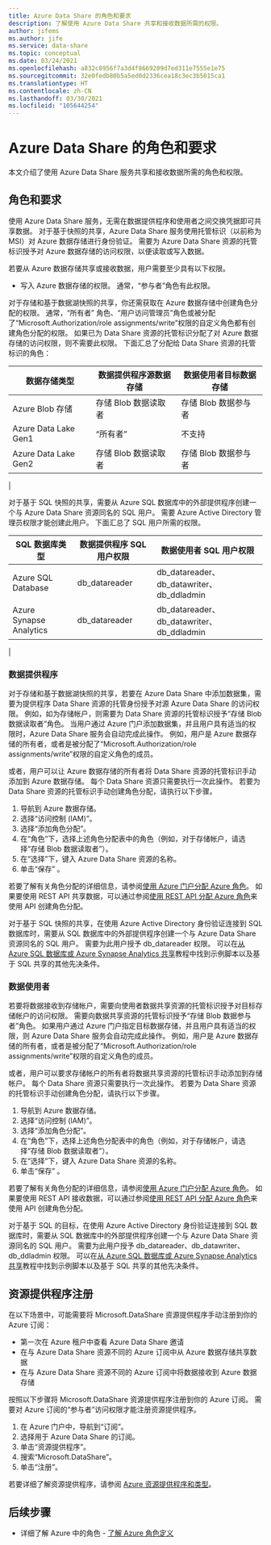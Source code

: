 ```yaml
---
title: Azure Data Share 的角色和要求
description: 了解使用 Azure Data Share 共享和接收数据所需的权限。
author: jifems
ms.author: jife
ms.service: data-share
ms.topic: conceptual
ms.date: 03/24/2021
ms.openlocfilehash: a832c8956f7a3d4f8669209d7ed311e7555e1e75
ms.sourcegitcommit: 32e0fedb80b5a5ed0d2336cea18c3ec3b5015ca1
ms.translationtype: HT
ms.contentlocale: zh-CN
ms.lasthandoff: 03/30/2021
ms.locfileid: "105644254"
---
```

# <a name="roles-and-requirements-for-azure-data-share"></a>Azure Data Share 的角色和要求 

本文介绍了使用 Azure Data Share 服务共享和接收数据所需的角色和权限。 

## <a name="roles-and-requirements"></a>角色和要求

使用 Azure Data Share 服务，无需在数据提供程序和使用者之间交换凭据即可共享数据。 对于基于快照的共享，Azure Data Share 服务使用托管标识（以前称为 MSI）对 Azure 数据存储进行身份验证。 需要为 Azure Data Share 资源的托管标识授予对 Azure 数据存储的访问权限，以便读取或写入数据。

若要从 Azure 数据存储共享或接收数据，用户需要至少具有以下权限。 

* 写入 Azure 数据存储的权限。 通常，“参与者”角色有此权限。

对于存储和基于数据湖快照的共享，你还需获取在 Azure 数据存储中创建角色分配的权限。 通常，“所有者” 角色、“用户访问管理员”角色或被分配了“Microsoft.Authorization/role assignments/write”权限的自定义角色都有创建角色分配的权限。 如果已为 Data Share 资源的托管标识分配了对 Azure 数据存储的访问权限，则不需要此权限。 下面汇总了分配给 Data Share 资源的托管标识的角色：

|数据存储类型|数据提供程序源数据存储|数据使用者目标数据存储|
|---|---|---|
|Azure Blob 存储| 存储 Blob 数据读取者 | 存储 Blob 数据参与者
|Azure Data Lake Gen1 | “所有者” | 不支持
|Azure Data Lake Gen2 | 存储 Blob 数据读取者 | 存储 Blob 数据参与者
|

对于基于 SQL 快照的共享，需要从 Azure SQL 数据库中的外部提供程序创建一个与 Azure Data Share 资源同名的 SQL 用户。 需要 Azure Active Directory 管理员权限才能创建此用户。 下面汇总了 SQL 用户所需的权限。

|SQL 数据库类型|数据提供程序 SQL 用户权限|数据使用者 SQL 用户权限|
|---|---|---|
|Azure SQL Database | db_datareader | db_datareader、db_datawriter、db_ddladmin
|Azure Synapse Analytics | db_datareader | db_datareader、db_datawriter、db_ddladmin
|

### <a name="data-provider"></a>数据提供程序
对于存储和基于数据湖快照的共享，若要在 Azure Data Share 中添加数据集，需要为提供程序 Data Share 资源的托管身份授予对源 Azure Data Share 的访问权限。 例如，如为存储帐户，则需要为 Data Share 资源的托管标识授予“存储 Blob 数据读取者”角色。 当用户通过 Azure 门户添加数据集，并且用户具有适当的权限时，Azure Data Share 服务会自动完成此操作。 例如，用户是 Azure 数据存储的所有者，或者是被分配了“Microsoft.Authorization/role assignments/write”权限的自定义角色的成员。 

或者，用户可以让 Azure 数据存储的所有者将 Data Share 资源的托管标识手动添加到 Azure 数据存储。 每个 Data Share 资源只需要执行一次此操作。 若要为 Data Share 资源的托管标识手动创建角色分配，请执行以下步骤。  

1. 导航到 Azure 数据存储。
1. 选择“访问控制 (IAM)”。
1. 选择“添加角色分配”。
1. 在“角色”下，选择上述角色分配表中的角色（例如，对于存储帐户，请选择“存储 Blob 数据读取者”）。 
1. 在“选择”下，键入 Azure Data Share 资源的名称。
1. 单击“保存”  。

若要了解有关角色分配的详细信息，请参阅[使用 Azure 门户分配 Azure 角色](../role-based-access-control/role-assignments-portal.md)。 如果要使用 REST API 共享数据，可以通过参阅[使用 REST API 分配 Azure 角色](../role-based-access-control/role-assignments-rest.md)来使用 API 创建角色分配。 

对于基于 SQL 快照的共享，在使用 Azure Active Directory 身份验证连接到 SQL 数据库时，需要从 SQL 数据库中的外部提供程序创建一个与 Azure Data Share 资源同名的 SQL 用户。 需要为此用户授予 db_datareader 权限。 可以在[从 Azure SQL 数据库或 Azure Synapse Analytics 共享](how-to-share-from-sql.md)教程中找到示例脚本以及基于 SQL 共享的其他先决条件。 

### <a name="data-consumer"></a>数据使用者
若要将数据接收到存储帐户，需要向使用者数据共享资源的托管标识授予对目标存储帐户的访问权限。 需要向数据共享资源的托管标识授予“存储 Blob 数据参与者”角色。 如果用户通过 Azure 门户指定目标数据存储，并且用户具有适当的权限，则 Azure Data Share 服务会自动完成此操作。 例如，用户是 Azure 数据存储的所有者，或者是被分配了“Microsoft.Authorization/role assignments/write”权限的自定义角色的成员。 

或者，用户可以要求存储帐户的所有者将数据共享资源的托管标识手动添加到存储帐户。 每个 Data Share 资源只需要执行一次此操作。 若要为 Data Share 资源的托管标识手动创建角色分配，请执行以下步骤。 

1. 导航到 Azure 数据存储。
1. 选择“访问控制 (IAM)”。
1. 选择“添加角色分配”。
1. 在“角色”下，选择上述角色分配表中的角色（例如，对于存储帐户，请选择“存储 Blob 数据读取者”）。 
1. 在“选择”下，键入 Azure Data Share 资源的名称。
1. 单击“保存”  。

若要了解有关角色分配的详细信息，请参阅[使用 Azure 门户分配 Azure 角色](../role-based-access-control/role-assignments-portal.md)。 如果要使用 REST API 接收数据，可以通过参阅[使用 REST API 分配 Azure 角色](../role-based-access-control/role-assignments-rest.md)来使用 API 创建角色分配。 

对于基于 SQL 的目标，在使用 Azure Active Directory 身份验证连接到 SQL 数据库时，需要从 SQL 数据库中的外部提供程序创建一个与 Azure Data Share 资源同名的 SQL 用户。 需要为此用户授予 db_datareader、db_datawriter、db_ddladmin 权限。 可以在[从 Azure SQL 数据库或 Azure Synapse Analytics 共享](how-to-share-from-sql.md)教程中找到示例脚本以及基于 SQL 共享的其他先决条件。 

## <a name="resource-provider-registration"></a>资源提供程序注册 

在以下场景中，可能需要将 Microsoft.DataShare 资源提供程序手动注册到你的 Azure 订阅： 

* 第一次在 Azure 租户中查看 Azure Data Share 邀请
* 在与 Azure Data Share 资源不同的 Azure 订阅中从 Azure 数据存储共享数据
* 在与 Azure Data Share 资源不同的 Azure 订阅中将数据接收到 Azure 数据存储

按照以下步骤将 Microsoft.DataShare 资源提供程序注册到你的 Azure 订阅。 需要对 Azure 订阅的“参与者”访问权限才能注册资源提供程序。

1. 在 Azure 门户中，导航到“订阅”。
1. 选择用于 Azure Data Share 的订阅。
1. 单击“资源提供程序”。
1. 搜索“Microsoft.DataShare”。
1. 单击“注册”。
 
若要详细了解资源提供程序，请参阅 [Azure 资源提供程序和类型](../azure-resource-manager/management/resource-providers-and-types.md)。

## <a name="next-steps"></a>后续步骤

- 详细了解 Azure 中的角色 - [了解 Azure 角色定义](../role-based-access-control/role-definitions.md)